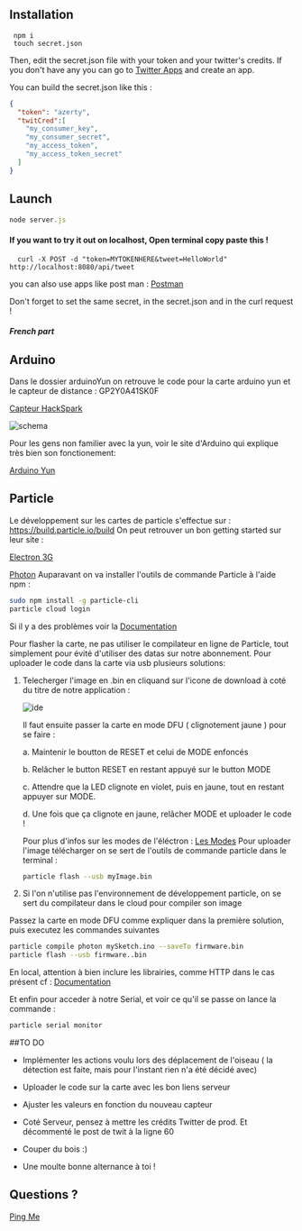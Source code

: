 ## Installation
```shell
 npm i
 touch secret.json
```
Then, edit the secret.json file with your token and your twitter's credits.
If you don't have any you can go to [Twitter Apps](https://apps.twitter.com/) and create an app.

You can build the secret.json like this :
```json
{
  "token": "azerty",
  "twitCred":[
    "my_consumer_key",         
    "my_consumer_secret",   
    "my_access_token",         
    "my_access_token_secret"
  ]
}
```
## Launch
```javascript
node server.js
```

#### If you want to try it out on localhost, Open terminal copy paste this !
```
  curl -X POST -d "token=MYTOKENHERE&tweet=HelloWorld" http://localhost:8080/api/tweet
```
you can also use apps like post man :
[Postman](https://chrome.google.com/webstore/detail/postman/fhbjgbiflinjbdggehcddcbncdddomop)

Don't forget to set the same secret, in the secret.json and in the curl request !



##### French part

## Arduino

  Dans le dossier arduinoYun on retrouve le code pour la carte arduino yun et le capteur de distance : GP2Y0A41SK0F

  [Capteur HackSpark](https://hackspark.fr/fr/ir-distance-sensor-gp2y0a41sk0f-4-30cm-analog-output.html )


  ![schema](http://communityofrobots.com/sites/default/files/images/u1/sharp_ir_arduino_0.jpg "Schema")


  Pour les gens non familier avec la yun, voir le site d'Arduino qui explique très bien son fonctionement:

  [Arduino Yun](https://www.arduino.cc/en/Guide/ArduinoYun)

## Particle

  Le développement sur les cartes de particle s'effectue sur : https://build.particle.io/build
  On peut retrouver un bon getting started sur leur site :

  [Electron 3G](https://docs.particle.io/guide/getting-started/intro/electron/)

  [Photon](https://docs.particle.io/guide/getting-started/intro/photon/)
  Auparavant on va installer l'outils de commande Particle à l'aide npm :

  ```bash
  sudo npm install -g particle-cli
  particle cloud login
  ```

  Si il y a des problèmes voir la [Documentation](https://github.com/spark/particle-cli)


  Pour flasher la carte, ne pas utiliser le compilateur en ligne de Particle, tout simplement pour évité d'utiliser des datas sur notre abonnement.
  Pour uploader le code dans la carte via usb plusieurs solutions:


 1. Telecherger l'image en .bin en cliquand sur l'icone de download à coté du titre de notre application :

      ![ide](https://docs.particle.io/assets/images/ide-main.png "ide")

      Il faut ensuite passer la carte en mode DFU ( clignotement jaune ) pour se faire :

       a. Maintenir le boutton de RESET et celui de MODE enfoncés

       b. Relâcher le button RESET en restant appuyé sur le button MODE

       c. Attendre que la LED clignote en violet, puis en jaune, tout en restant appuyer sur MODE.

       d. Une fois que ça clignote en jaune, relâcher MODE et uploader le code !

      Pour plus d'infos sur les modes de l'éléctron  : [Les Modes](https://docs.particle.io/guide/getting-started/modes/electron/)
      Pour uploader l'image télécharger on se sert de l'outils de commande particle dans le terminal :
      ```bash
      particle flash --usb myImage.bin
      ```     

  2. Si l'on n'utilise pas l'environnement de développement particle, on se sert du compilateur dans le cloud pour compiler son image

  Passez la carte en mode DFU comme expliquer dans la première solution, puis executez les commandes suivantes

   ```bash
   particle compile photon mySketch.ino --saveTo firmware.bin
   particle flash --usb firmware..bin
   ```     

   En local, attention à bien inclure les librairies, comme HTTP dans le cas présent cf : [Documentation](https://github.com/spark/particle-cli)

  Et enfin pour acceder à notre Serial, et voir ce qu'il se passe on lance la commande :
  ```bash
  particle serial monitor
  ```


##TO DO

  - Implémenter les actions voulu lors des déplacement de l'oiseau ( la détection est faite, mais pour l'instant rien n'a été décidé avec)
  - Uploader le code sur la carte avec les bon liens serveur
  - Ajuster les valeurs en fonction du nouveau capteur
  - Coté Serveur, pensez à mettre les crédits Twitter de prod. Et décommenté le post de twit à la ligne 60

  - Couper du bois :)
  - Une moulte bonne alternance à toi ! 

## Questions ?
 [Ping Me](https://twitter.com/Arth_Rob)
